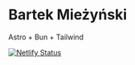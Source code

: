 # Bartek Mieżyński

Astro + Bun + Tailwind

[![Netlify Status](https://api.netlify.com/api/v1/badges/c10fddee-2c6f-4992-8fde-2528ab19ad78/deploy-status)](https://app.netlify.com/sites/bartekmiezynski/deploys)
